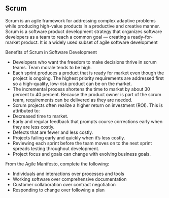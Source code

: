 ## Scrum

Scrum is an agile framework for addressing complex adaptive problems while producing high-value products in a productive and creative manner. Scrum is a software product development strategy that organizes software developers as a team to reach a common goal — creating a ready-for-market product. It is a widely used subset of agile software development


Benefits of Scrum in Software Development
* Developers who want the freedom to make decisions thrive in scrum teams. Team morale tends to be high.
* Each sprint produces a product that is ready for market even though the project is ongoing. The highest priority requirements are addressed first so a high-quality, low-risk product can be on the market.
* The incremental process shortens the time to market by about 30 percent to 40 percent. Because the product owner is part of the scrum team, requirements can be delivered as they are needed.
* Scrum projects often realize a higher return on investment (ROI). This is attributed to:
* Decreased time to market.
* Early and regular feedback that prompts course corrections early when they are less costly.
* Defects that are fewer and less costly.
* Projects failing early and quickly when it’s less costly.
* Reviewing each sprint before the team moves on to the next sprint spreads testing throughout development.
* Project focus and goals can change with evolving business goals.

From the Agile Manifesto, complete the following:
- Individuals and interactions over processes and tools
- Working software over comprehensive documentation
- Customer collaboration over contract negotiation
- Responding to change over following a plan